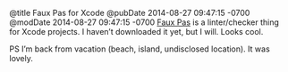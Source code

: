 @title Faux Pas for Xcode
@pubDate 2014-08-27 09:47:15 -0700
@modDate 2014-08-27 09:47:15 -0700
<a href="http://fauxpasapp.com/">Faux Pas</a> is a linter/checker thing for Xcode projects. I haven’t downloaded it yet, but I will. Looks cool.

PS I’m back from vacation (beach, island, undisclosed location). It was lovely.
